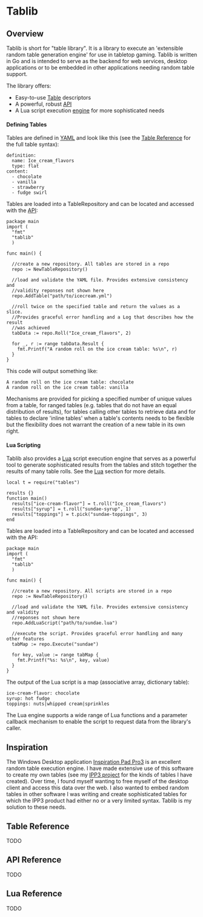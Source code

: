 # Tablib


## Overview
Tablib is short for "table library".  It is a library to execute an 'extensible random table generation engine' for use in tabletop gaming. Tablib is written in Go and is intended to serve as the backend for web services, desktop applications or to be embedded in other applications needing random table support.

The library offers:
* Easy-to-use [Table](#tab-ref) descriptors
* A powerful, robust [API](#api-ref)
* A Lua script execution [engine](#lua-ref) for more sophisticated needs

#### Defining Tables
Tables are defined in [YAML](https://yaml.org/spec/1.2/spec.html#Introduction) and look like this (see the [Table Reference](#tab-ref) for the full table syntax):
```
definition:
  name: Ice_cream_flavors
  type: flat
content:
  - chocolate
  - vanilla
  - strawberry
  - fudge swirl
```

Tables are loaded into a TableRepository and can be located and accessed with the [API](#api-ref):
```
package main
import (
  "fmt"
  "tablib"
  )

func main() {

  //create a new repository. All tables are stored in a repo
  repo := NewTableRepository()

  //load and validate the YAML file. Provides extensive consistency and
  //validity reponses not shown here
  repo.AddTable("path/to/icecream.yml")

  //roll twice on the specified table and return the values as a slice.
  //Provides graceful error handling and a Log that describes how the result
  //was achieved          
  tabData := repo.Roll("Ice_cream_flavors", 2)

  for _, r := range tabData.Result {
    fmt.Printf("A random roll on the ice cream table: %s\n", r)
  }
}
```
This code will output something like:
```
A random roll on the ice cream table: chocolate
A random roll on the ice cream table: vanilla
```
Mechanisms are provided for picking a specified number of unique values from a table, for ranged tables (e.g. tables that do not have an equal distribution of results), for tables calling other tables to retrieve data and for tables to declare 'inline tables' when a table's contents needs to be flexible but the flexibility does not warrant the creation of a new table in its own right.

#### Lua Scripting
Tablib also provides a [Lua](http://www.lua.org/about.html) script execution engine that serves as a powerful tool to generate sophisticated results from the tables and stitch together the results of many table rolls. See the [Lua](#lua-ref) section for more details.
```
local t = require("tables")

results {}
function main()
  results["ice-cream-flavor"] = t.roll("Ice_cream_flavors")
  results["syrup"] = t.roll("sundae-syrup", 1)
  results["toppings"] = t.pick("sundae-toppings", 3)
end
```
Tables are loaded into a TableRepository and can be located and accessed with the API:
```
package main
import (
  "fmt"
  "tablib"
  )

func main() {

  //create a new repository. All scripts are stored in a repo
  repo := NewTableRepository()

  //load and validate the YAML file. Provides extensive consistency and validity
  //reponses not shown here
  repo.AddLuaScript("path/to/sundae.lua")

  //execute the script. Provides graceful error handling and many other features          
  tabMap := repo.Execute("sundae")

  for key, value := range tabMap {
    fmt.Printf("%s: %s\n", key, value)
  }
}
```

The output of the Lua script is a map (associative array, dictionary table):
```
ice-cream-flavor: chocolate
syrup: hot fudge
toppings: nuts|whipped cream|sprinkles
```
The Lua engine supports a wide range of Lua functions and a parameter callback mechanism to enable the script to request data from the library's caller.

## Inspiration
The Windows Desktop application [Inspiration Pad Pro3](http://www.nbos.com/products/inspiration-pad-pro) is an excellent
random table execution engine. I have made extensive use of this software to create my own tables (see my [IPP3 project](https://github.com/orb15/ipp3) for the kinds of tables I have created). Over time, I found myself wanting to free myself of the desktop client and access this data over the web. I also wanted to embed random tables in other software I was writing and create sophisticated tables for which the IPP3 product had either no or a very limited syntax. Tablib is my solution to these needs.

## <a name="tab-ref"></a> Table Reference
TODO

## <a name="api-ref"></a> API Reference
TODO

## <a name="lua-ref"></a> Lua Reference
TODO
